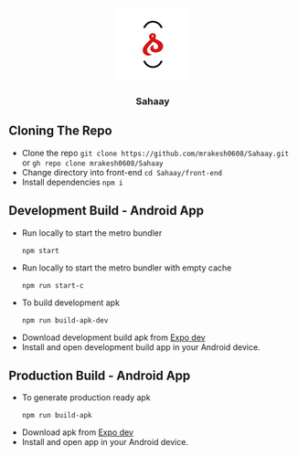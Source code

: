 <div id="top" align="center">
  <img src="front-end/assets/icon.png" alt="app-logo"/>
  <h3>Sahaay</h3>
</div>

## Cloning The Repo
- Clone the repo `git clone https://github.com/mrakesh0608/Sahaay.git` or `gh repo clone mrakesh0608/Sahaay`
- Change directory into front-end `cd Sahaay/front-end`
- Install dependencies `npm i`

## Development Build - Android App
- Run locally to start the metro bundler
  ```
  npm start
  ```
- Run locally to start the metro bundler with empty cache 
  ```
  npm run start-c
  ```
- To build development apk
  ```
  npm run build-apk-dev
  ```
- Download development build apk from [Expo dev](https://expo.dev/)
- Install and open development build app in your Android device.

## Production Build - Android App
- To generate production ready apk
  ```
  npm run build-apk
  ```
- Download apk from [Expo dev](https://expo.dev/)
- Install and open app in your Android device.
